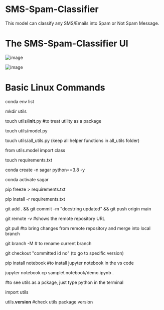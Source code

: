# SMS-Spam-Classifier
This model can classify any SMS/Emails into Spam or Not Spam Message.

# The SMS-Spam-Classifier UI 

![image](https://user-images.githubusercontent.com/65019778/157433092-0924b807-3371-47b1-97cb-19f52ff688b8.png)

![image](https://user-images.githubusercontent.com/65019778/157433771-7fc980a1-2c6b-4f12-879e-f6cf12857888.png)



# Basic Linux Commands

conda env list

mkdir utils

touch utils/__init__.py #to treat utility as a package

touch utils/model.py

touch utils/all_utils.py (keep all helper functions in all_utils folder)

from utils.model import class

touch requirements.txt

conda create -n sagar python==3.8 -y

conda activate sagar

pip freeze > requirements.txt

pip install -r requirements.txt

git add . && git commit -m "docstring updated" && git push origin main

git remote -v #shows the remote repository URL

git pull #to bring changes from remote repository and merge into local branch

git branch -M # to rename current branch

git checkout "committed id no" (to go to specific version)

pip install notebook #to install jupyter notebook in the vs code

jupyter notebook
cp sample\ notebook/demo.ipynb .

#to see utils as a pckage, just type python in the terminal

import utils

utils.__version__ #check utils package version
